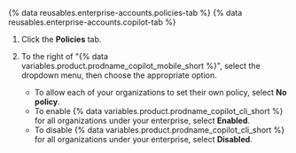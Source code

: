 {% data reusables.enterprise-accounts.policies-tab %}
{% data reusables.enterprise-accounts.copilot-tab %}
1. Click the **Policies** tab.
1. To the right of "{% data variables.product.prodname_copilot_mobile_short %}", select the dropdown menu, then choose the appropriate option.

    * To allow each of your organizations to set their own policy, select **No policy**.
    * To enable {% data variables.product.prodname_copilot_cli_short %} for all organizations under your enterprise, select **Enabled**.
    * To disable {% data variables.product.prodname_copilot_cli_short %} for all organizations under your enterprise, select **Disabled**.
